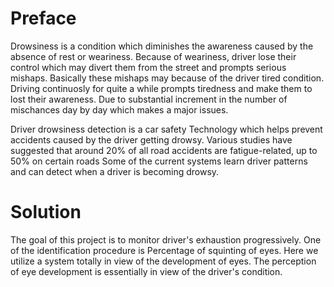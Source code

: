 <h1>Preface</h1>
<p>
    Drowsiness is a condition which diminishes the
    awareness caused by the absence of rest or weariness.
    Because of weariness, driver lose their control which may
    divert them from the street and prompts serious mishaps.
    Basically these mishaps may because of the driver tired
    condition. Driving continuosly for quite a while prompts
    tiredness and make them to lost their awareness. Due to
    substantial increment in the number of mischances day by
    day which makes a major issues. 
</p>
<p>
    Driver drowsiness detection is a car safety Technology which helps prevent accidents caused by the driver getting drowsy. Various         studies have suggested that around 20% of all road accidents are fatigue-related, up to 50% on certain roads
    Some of the current systems learn driver patterns and can detect when a driver is becoming drowsy.
</p>


<h1>Solution</h1>
<p>
    The goal of
    this project is to monitor driver's exhaustion progressively.
    One of the identification procedure is Percentage of squinting of eyes.
    Here we utilize a system totally in view of the development
    of eyes. The perception of eye development is essentially in
    view of the driver's condition.
</p>
